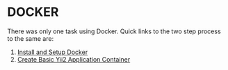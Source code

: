 # DOCKER

There was only one task using Docker. Quick links to the two step process to the same are:

1. [Install and Setup Docker](/Docker/Install%20and%20Setup%20Docker.md)
2. [Create Basic Yii2 Application Container](/Docker/Basic%20Yii2%20Application%20Container.md)
 